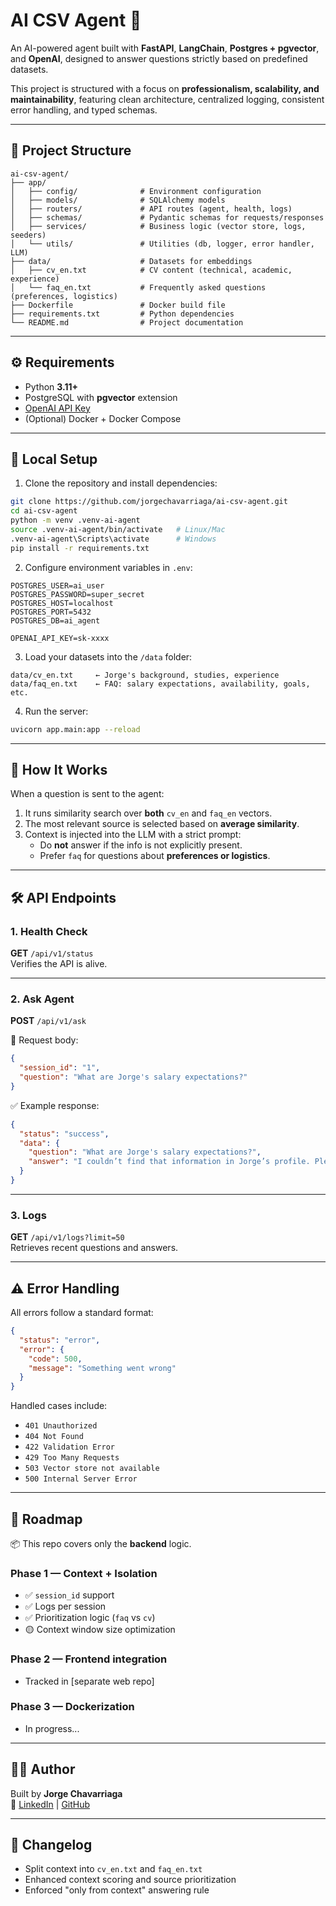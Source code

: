 # AI CSV Agent 🚀

An AI-powered agent built with **FastAPI**, **LangChain**, **Postgres + pgvector**, and **OpenAI**,
designed to answer questions strictly based on predefined datasets.

This project is structured with a focus on **professionalism, scalability, and maintainability**,
featuring clean architecture, centralized logging, consistent error handling, and typed schemas.

---

## 📂 Project Structure

```
ai-csv-agent/
├── app/
│   ├── config/              # Environment configuration
│   ├── models/              # SQLAlchemy models
│   ├── routers/             # API routes (agent, health, logs)
│   ├── schemas/             # Pydantic schemas for requests/responses
│   ├── services/            # Business logic (vector store, logs, seeders)
│   └── utils/               # Utilities (db, logger, error handler, LLM)
├── data/                    # Datasets for embeddings
│   ├── cv_en.txt            # CV content (technical, academic, experience)
│   └── faq_en.txt           # Frequently asked questions (preferences, logistics)
├── Dockerfile               # Docker build file
├── requirements.txt         # Python dependencies
└── README.md                # Project documentation
```

---

## ⚙️ Requirements

- Python **3.11+**
- PostgreSQL with **pgvector** extension
- [OpenAI API Key](https://platform.openai.com/)
- (Optional) Docker + Docker Compose

---

## 🚀 Local Setup

1. Clone the repository and install dependencies:

```bash
git clone https://github.com/jorgechavarriaga/ai-csv-agent.git
cd ai-csv-agent
python -m venv .venv-ai-agent
source .venv-ai-agent/bin/activate   # Linux/Mac
.venv-ai-agent\Scripts\activate      # Windows
pip install -r requirements.txt
```

2. Configure environment variables in `.env`:

```env
POSTGRES_USER=ai_user
POSTGRES_PASSWORD=super_secret
POSTGRES_HOST=localhost
POSTGRES_PORT=5432
POSTGRES_DB=ai_agent

OPENAI_API_KEY=sk-xxxx
```

3. Load your datasets into the `/data` folder:

```
data/cv_en.txt     ← Jorge's background, studies, experience
data/faq_en.txt    ← FAQ: salary expectations, availability, goals, etc.
```

4. Run the server:
```bash
uvicorn app.main:app --reload
```

---

## 🧠 How It Works

When a question is sent to the agent:

1. It runs similarity search over **both** `cv_en` and `faq_en` vectors.
2. The most relevant source is selected based on **average similarity**.
3. Context is injected into the LLM with a strict prompt:
   - Do **not** answer if the info is not explicitly present.
   - Prefer `faq` for questions about **preferences or logistics**.

---

## 🛠️ API Endpoints

### 1. Health Check

**GET** `/api/v1/status`  
Verifies the API is alive.

---

### 2. Ask Agent

**POST** `/api/v1/ask`

📩 Request body:

```json
{
  "session_id": "1",
  "question": "What are Jorge's salary expectations?"
}
```

✅ Example response:

```json
{
  "status": "success",
  "data": {
    "question": "What are Jorge's salary expectations?",
    "answer": "I couldn’t find that information in Jorge’s profile. Please ask about his background, education, experience, or skills."
  }
}
```

---

### 3. Logs

**GET** `/api/v1/logs?limit=50`  
Retrieves recent questions and answers.

---

## ⚠️ Error Handling

All errors follow a standard format:

```json
{
  "status": "error",
  "error": {
    "code": 500,
    "message": "Something went wrong"
  }
}
```

Handled cases include:

- `401 Unauthorized`
- `404 Not Found`
- `422 Validation Error`
- `429 Too Many Requests`
- `503 Vector store not available`
- `500 Internal Server Error`

---

## 📝 Roadmap

📦 This repo covers only the **backend** logic.

### Phase 1 — Context + Isolation
- ✅ `session_id` support
- ✅ Logs per session
- ✅ Prioritization logic (`faq` vs `cv`)
- 🟡 Context window size optimization

### Phase 2 — Frontend integration
- Tracked in [separate web repo]

### Phase 3 — Dockerization
- In progress...

---

## 👨‍💻 Author

Built by **Jorge Chavarriaga**  
🔗 [LinkedIn](https://www.linkedin.com/in/jorge-chava/) | [GitHub](https://github.com/jorgechavarriaga/)

---

## 🔁 Changelog

- Split context into `cv_en.txt` and `faq_en.txt`
- Enhanced context scoring and source prioritization
- Enforced "only from context" answering rule